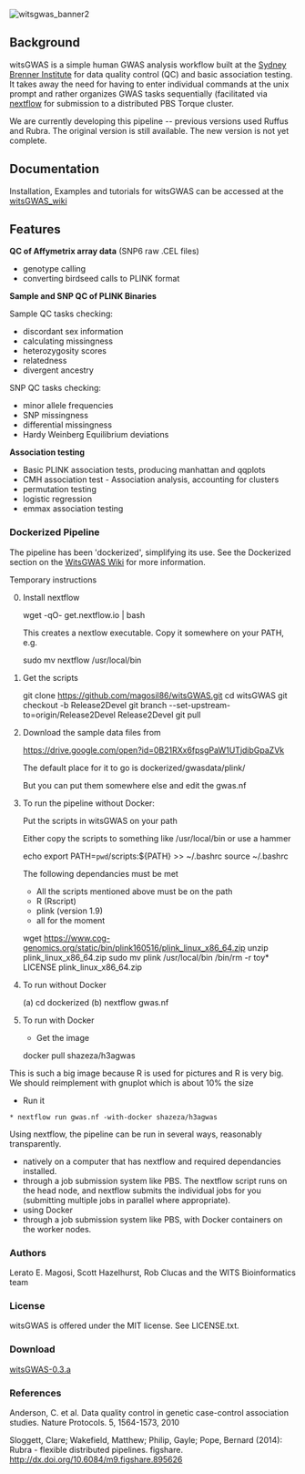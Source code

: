 ![witsgwas_banner2](https://cloud.githubusercontent.com/assets/8364031/9582190/13b1e182-5004-11e5-9336-8c030414e4bc.png)

## Background

witsGWAS is a simple human GWAS analysis workflow built at the [Sydney Brenner Institute](http://www.wits.ac.za/academic/research/sbimb/20747/wits_bioinformatics.html) for data quality control (QC) and basic association testing. It takes away the need for having to enter individual commands at the unix prompt and rather organizes GWAS tasks sequentially (facilitated via [nextflow](http://www.nextflow.io/) for submission to a distributed PBS Torque cluster.

We are currently developing this pipeline -- previous versions used Ruffus and Rubra. The original version is still available. The new version is not yet complete.

## Documentation 

Installation, Examples and tutorials for witsGWAS can be accessed at the [witsGWAS_wiki](https://github.com/magosil86/witsGWAS/wiki)

## Features

**QC of Affymetrix array data** (SNP6 raw .CEL files)

  * genotype calling
  * converting birdseed calls to PLINK format

**Sample and SNP QC of PLINK Binaries**

Sample QC tasks checking:

 *  discordant sex information
 *  calculating missingness
 *  heterozygosity scores
 *  relatedness
 *  divergent ancestry 

SNP QC tasks checking:

 * minor allele frequencies
 * SNP missingness
 * differential missingness
 * Hardy Weinberg Equilibrium deviations

**Association testing**

 * Basic PLINK association tests, producing manhattan and qqplots
 * CMH association test - Association analysis, accounting for clusters
 * permutation testing
 * logistic regression
 * emmax association testing

### Dockerized Pipeline

The pipeline has been 'dockerized', simplifying its use. See the
Dockerized section on the [WitsGWAS
Wiki](https://github.com/magosil86/witsGWAS/wiki) for more
information.


Temporary instructions

0. Install nextflow

   wget -qO- get.nextflow.io | bash

   This creates a nextlow executable. Copy it somewhere on your PATH, e.g.

   sudo mv nextflow /usr/local/bin




1. Get the scripts

    git clone https://github.com/magosil86/witsGWAS.git
    cd witsGWAS
    git checkout -b Release2Devel
    git branch --set-upstream-to=origin/Release2Devel Release2Devel
    git pull

   

2. Download the sample data files from

   https://drive.google.com/open?id=0B21RXx6fpsgPaW1UTjdibGpaZVk

   The default place for it to go is dockerized/gwasdata/plink/

   But you can put them somewhere else and edit the gwas.nf


3. To run the pipeline without Docker:

   Put the scripts in witsGWAS on your path

   Either copy the scripts to something like /usr/local/bin or use a hammer


    echo export PATH=`pwd`/scripts:${PATH} >> ~/.bashrc
    source ~/.bashrc

   The following dependancies must be met


   * All the scripts mentioned above must be on the path
   * R  (Rscript)
   * plink (version 1.9)
   * all for the moment

    wget https://www.cog-genomics.org/static/bin/plink160516/plink_linux_x86_64.zip
    unzip plink_linux_x86_64.zip 
    sudo mv plink /usr/local/bin
    /bin/rm -r toy* LICENSE plink_linux_x86_64.zip 


4. To run without Docker

   (a) cd  dockerized
   (b) nextflow gwas.nf


5. To run with Docker

   * Get the image

    docker pull shazeza/h3agwas

This is such a big image because R is used for pictures and R is very big.
We should reimplement with gnuplot which is about 10% the size

   * Run it


    * nextflow run gwas.nf -with-docker shazeza/h3agwas





Using nextflow, the pipeline can be run in several ways, reasonably transparently. 

  * natively on a computer that has nextflow and required dependancies installed. 
  * through a job submission system like PBS. The nextflow script runs on the head node, and nextflow submits the individual jobs for you (submitting multiple jobs in parallel where appropriate).
  * using Docker
  * through a job submission system like PBS, with Docker containers on the worker nodes.


### Authors

Lerato E. Magosi, Scott Hazelhurst, Rob Clucas and the WITS Bioinformatics team

### License
witsGWAS is offered under the MIT license. See LICENSE.txt.

### Download
[witsGWAS-0.3.a](https://github.com/magosil86/witsGWAS/releases)

### References
Anderson, C. et al. Data quality control in genetic case-control association studies. Nature Protocols. 5, 1564-1573, 2010

Sloggett, Clare; Wakefield, Matthew; Philip, Gayle; Pope, Bernard (2014): 
Rubra - flexible distributed pipelines. figshare. http://dx.doi.org/10.6084/m9.figshare.895626
